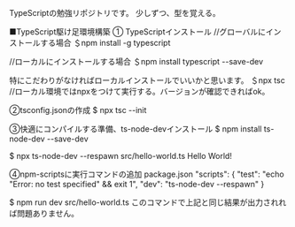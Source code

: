 TypeScriptの勉強リポジトリです。
少しずつ、型を覚える。

■TypeScript駆け足環境構築
① TypeScriptインストール
//グローバルにインストールする場合
＄npm install -g typescript

//ローカルにインストールする場合
＄npm install typescript --save-dev

特にこだわりがなければローカルインストールでいいかと思います。
＄npx tsc //ローカル環境ではnpxをつけて実行する。バージョンが確認できればok。

②tsconfig.jsonの作成
$ npx tsc --init　

③快適にコンパイルする準備、ts-node-devインストール
$ npm install ts-node-dev --save-dev

$ npx ts-node-dev --respawn src/hello-world.ts
Hello World!

④npm-scriptsに実行コマンドの追加
package.json
"scripts": {
  "test": "echo \"Error: no test specified\" && exit 1",
  "dev": "ts-node-dev --respawn"
}

$ npm run dev src/hello-world.ts
このコマンドで上記と同じ結果が出力されれば問題ありません。
